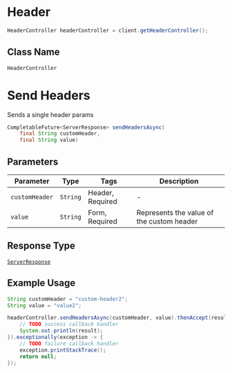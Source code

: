 # Header

```java
HeaderController headerController = client.getHeaderController();
```

## Class Name

`HeaderController`


# Send Headers

Sends a single header params

```java
CompletableFuture<ServerResponse> sendHeadersAsync(
    final String customHeader,
    final String value)
```

## Parameters

| Parameter | Type | Tags | Description |
|  --- | --- | --- | --- |
| `customHeader` | `String` | Header, Required | - |
| `value` | `String` | Form, Required | Represents the value of the custom header |

## Response Type

[`ServerResponse`](../../doc/models/server-response.md)

## Example Usage

```java
String customHeader = "custom-header2";
String value = "value2";

headerController.sendHeadersAsync(customHeader, value).thenAccept(result -> {
    // TODO success callback handler
    System.out.println(result);
}).exceptionally(exception -> {
    // TODO failure callback handler
    exception.printStackTrace();
    return null;
});
```

